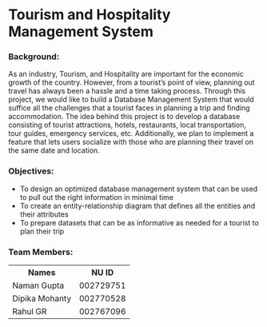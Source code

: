 # Tourism and Hospitality Management System

### Background:
As an industry, Tourism, and Hospitality are important for the economic growth of the country. However, from a tourist’s point of view, planning out travel has always been a hassle and a time taking process. Through this project, we would like to build a Database Management System that would suffice all the challenges that a tourist faces in planning a trip and finding accommodation. The idea behind this project is to develop a database consisting of tourist attractions, hotels, restaurants, local transportation, tour guides, emergency services, etc. Additionally, we plan to implement a feature that lets users socialize with those who are planning their travel on the same date and location.

### Objectives:
-	To design an optimized database management system that can be used to pull out the right information in minimal time
-	To create an entity-relationship diagram that defines all the entities and their attributes 
-	To prepare datasets that can be as informative as needed for a tourist to plan their trip

### Team Members:
<table>
  <tr>
    <th>Names</th>
    <th>NU ID</th>
  </tr>
  <tr>
    <td>Naman Gupta</td>
    <td>002729751</td>
  </tr>
  <tr>
    <td>Dipika Mohanty</td>
    <td>002770528</td>
  </tr>
  <tr>
    <td>Rahul GR</td>
    <td>002767096</td>
  </tr>
</table>
